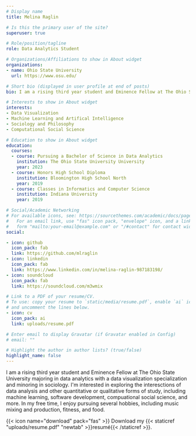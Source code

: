```yaml
---
# Display name
title: Melina Raglin

# Is this the primary user of the site?
superuser: true

# Role/position/tagline
role: Data Analytics Student

# Organizations/Affiliations to show in About widget
organizations:
- name: Ohio State University
  url: https://www.osu.edu/

# Short bio (displayed in user profile at end of posts)
bio: I am a rising third year student and Eminence Fellow at The Ohio State University majoring in data analytics with a data visualization specialization and minoring in sociology. I'm interested in exploring the interesctions of  data analysis and other quantitative or qualitative forms of study, including machine learning, software development, compuational social science, and more. In my free time, I enjoy pursuing several hobbies, including music mixing and production, fitness, and food.

# Interests to show in About widget
interests:
- Data Visualization
- Machine Learning and Artifical Intelligence
- Sociology and Philosophy
- Computational Social Science

# Education to show in About widget
education:
  courses:
  - course: Pursuing a Bachelor of Science in Data Analytics
    institution: The Ohio State University University
    year: 2023
  - course: Honors High School Diploma
    institution: Bloomington High School North
    year: 2019
  - course: Classes in Informatics and Computer Science
    institution: Indiana University
    year: 2019

# Social/Academic Networking
# For available icons, see: https://sourcethemes.com/academic/docs/page-builder/#icons
#   For an email link, use "fas" icon pack, "envelope" icon, and a link in the
#   form "mailto:your-email@example.com" or "/#contact" for contact widget.
social:

- icon: github
  icon_pack: fab
  link: https://github.com/mlraglin
- icon: linkedin
  icon_pack: fab
  link: https://www.linkedin.com/in/melina-raglin-987183198/
- icon: soundcloud
  icon_pack: fab
  link: https://soundcloud.com/m3wmix

# Link to a PDF of your resume/CV.
# To use: copy your resume to `static/media/resume.pdf`, enable `ai` icons in `params.toml`,
# and uncomment the lines below.
- icon: cv
  icon_pack: ai
  link: uploads/resume.pdf

# Enter email to display Gravatar (if Gravatar enabled in Config)
# email: ""

# Highlight the author in author lists? (true/false)
highlight_name: false
---
```


I am a rising third year student and Eminence Fellow at The Ohio State University majoring in data analytics with a data visualization specialization and minoring in sociology. I'm interested in exploring the interesctions of  data analysis and other quantitative or qualitative forms of study, including machine learning, software development, compuational social science, and more. In my free time, I enjoy pursuing several hobbies, including music mixing and production, fitness, and food.

{{< icon name="download" pack="fas" >}} Download my {{< staticref "uploads/resume.pdf" "newtab" >}}resumé{{< /staticref >}}.
